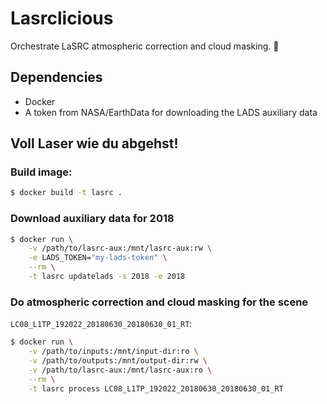 # Lasrclicious
Orchestrate LaSRC atmospheric correction and cloud masking. :lollipop:


## Dependencies

- Docker
- A token from NASA/EarthData for downloading the LADS auxiliary data


## Voll Laser wie du abgehst!

### Build image:

```bash
$ docker build -t lasrc .
```

### Download auxiliary data for 2018

```bash
$ docker run \
    -v /path/to/lasrc-aux:/mnt/lasrc-aux:rw \
    -e LADS_TOKEN="my-lads-token" \
    --rm \
    -t lasrc updatelads -s 2018 -e 2018
```

### Do atmospheric correction and cloud masking for the scene 
`LC08_L1TP_192022_20180630_20180630_01_RT`:

```bash
$ docker run \
    -v /path/to/inputs:/mnt/input-dir:ro \
    -v /path/to/outputs:/mnt/output-dir:rw \
    -v /path/to/lasrc-aux:/mnt/lasrc-aux:ro \
    --rm \
    -t lasrc process LC08_L1TP_192022_20180630_20180630_01_RT
```
